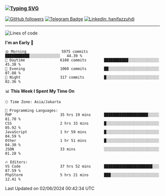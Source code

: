 ### [![Typing SVG](https://readme-typing-svg.herokuapp.com?font=lato&size=22&lines=Hi+There+👋)](https://git.io/typing-svg) 

[![GitHub followers](https://img.shields.io/github/followers/hanifazzuhdi?label=Follow&style=social)](https://github.com/hanifazzuhdi/?tab=follow) 
[![Telegram Badge](https://img.shields.io/badge/-hanif0198-blue?style=social&logo=telegram&link=https://www.t.me/hanif0198/)](https://www.t.me/hanif0198/) 
[![Linkedin: hanifazzuhdi](https://img.shields.io/badge/-hanifazzuhdi-blue?style=flat-square&logo=Linkedin&logoColor=white&link=https://www.linkedin.com/in/hanif-az-zuhdi-69688019b/)](https://www.linkedin.com/in/hanif-az-zuhdi-69688019b/) 

<hr/>

<!--START_SECTION:waka-->
![Lines of code](https://img.shields.io/badge/From%20Hello%20World%20I%27ve%20Written-56.7%20million%20lines%20of%20code-blue)

**I'm an Early 🐤** 

```text
🌞 Morning                5975 commits        ███████████░░░░░░░░░░░░░░   44.39 % 
🌆 Daytime                6108 commits        ███████████░░░░░░░░░░░░░░   45.38 % 
🌃 Evening                1060 commits        ██░░░░░░░░░░░░░░░░░░░░░░░   07.88 % 
🌙 Night                  317 commits         █░░░░░░░░░░░░░░░░░░░░░░░░   02.36 % 
```


📊 **This Week I Spent My Time On** 

```text
🕑︎ Time Zone: Asia/Jakarta

💬 Programming Languages: 
PHP                      35 hrs 19 mins      ████████████████████░░░░░   81.70 % 
CSS                      2 hrs 33 mins       █░░░░░░░░░░░░░░░░░░░░░░░░   05.92 % 
JavaScript               1 hr 59 mins        █░░░░░░░░░░░░░░░░░░░░░░░░   04.59 % 
Other                    1 hr 51 mins        █░░░░░░░░░░░░░░░░░░░░░░░░   04.30 % 
JSON                     33 mins             ░░░░░░░░░░░░░░░░░░░░░░░░░   01.28 % 

🔥 Editors: 
VS Code                  37 hrs 52 mins      ██████████████████████░░░   87.59 % 
PhpStorm                 5 hrs 21 mins       ███░░░░░░░░░░░░░░░░░░░░░░   12.41 % 
```


 Last Updated on 02/06/2024 00:42:34 UTC
<!--END_SECTION:waka-->
